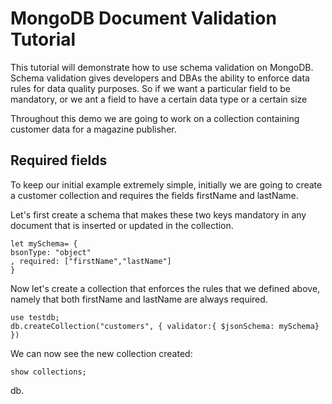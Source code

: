# MongoDB Document Validation Tutorial

This tutorial will demonstrate how to use schema validation on MongoDB. Schema validation gives developers and DBAs the ability to enforce data rules for data quality purposes. So if we want a particular field to be mandatory, or we ant a field to have a certain data type or a certain size

Throughout this demo we are going to work on a collection containing customer data for a magazine publisher.

## Required fields

To keep our initial example extremely simple, initially we are going to create a customer collection and  requires the fields firstName and lastName.

Let's first create a schema that makes these two keys mandatory in any document that is inserted or updated in the collection.

```
let mySchema= {
bsonType: "object"
, required: ["firstName","lastName"]
}
```

Now let's create a collection that enforces the rules that we defined above, namely that both firstName and lastName are always required.

```
use testdb;
db.createCollection("customers", { validator:{ $jsonSchema: mySchema} })
```

We can now see the new collection created:

```
show collections;
```
db.